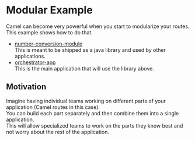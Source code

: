 # Modular Example
Camel can become very powerful when you start to modularize your routes. This
example shows how to do that.

- [number-conversion-module](number-conversion-module/README.md)<br> 
    This is meant to be shipped as a java library and used by other applications.<br>
- [orchestrator-app](orchestrator-app/README.md)<br>
    This is the main application that will use the library above.<br>

## Motivation
Imagine having individual teams working on different parts of your application (Camel routes in this case).<br>
You can build each part separately and then combine them into a single application.<br>
This will allow specialized teams to work on the parts they know best and not worry about the rest of the application.




